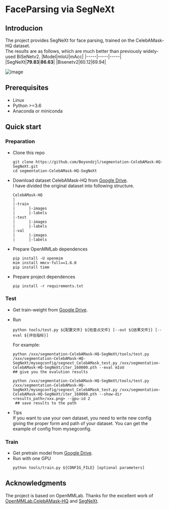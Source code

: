 # FaceParsing via SegNeXt

## Introducion
The project provides SegNeXt for face parsing, trained on the CelebAMask-HQ dataset. <br>
The results are as follows, which are much better than previously widely-used BiSeNetv2.
|Model|mIoU|mAcc|
|-----|-----|-----|
|SegNeXt|**79.83**|**86.63**|
|Bisenetv2|60.12|69.94|

![image](https://github.com/Beyondzjl/segmentation-CelebAMask-HQ-SegNeXt/assets/84648701/e6941e87-9c4b-488e-a93d-693195cabc89)


## Prerequisites
- Linux
- Python >=3.6
- Anaconda or miniconda
## Quick start
### Preparation
- Clone this repo
  ```
  git clone https://github.com/Beyondzjl/segmentation-CelebAMask-HQ-SegNeXt.git
  cd segmentation-CelebAMask-HQ-SegNeXt
  ```
- Download dataset CelebAMask-HQ from [Google Drive](https://drive.google.com/drive/folders/170q_UvzbzWVDveKd2et2lzaqzTiybKlz?usp=drive_link).<br>
  I have divided the original dataset into following structure.
  ```
  CelebAMask-HQ
  |
  |-train
  |      |-images
  |      |-labels
  |-test
  |      |-images
  |      |-labels
  |-val
  |      |-images
  |      |-labels
  ```
- Prepare OpenMMLab dependences
  ```
  pip install -U openmim
  mim install mmcv-full==1.6.0
  pip install timm
  ```
- Prepare project dependences<br>
  ```
  pip install -r requirements.txt
  ```
### Test
- Get train-weight from [Google Drive](https://drive.google.com/file/d/1rp5D48-1renqNCQ3LkJAYK5__QVFN_IV/view?usp=drive_link).
- Run<br>
  ```
  python tools/test.py ${配置文件} ${检查点文件} [--out ${结果文件}] [--eval ${评估指标}]
  ```
  For example:<br>
  ```
  python /xxx/segmentation-CelebAMask-HQ-SegNeXt/tools/test.py /xxx/segmentation-CelebAMask-HQ-SegNeXt/mysegconfig/segnext_CelebAMask_test.py /xxx/segmentation-CelebAMask-HQ-SegNeXt/iter_160000.pth --eval mIoU
  ## give you the evalution results
  
  python /xxx/segmentation-CelebAMask-HQ-SegNeXt/tools/test.py /xxx/segmentation-CelebAMask-HQ-SegNeXt/mysegconfig/segnext_CelebAMask_test.py /xxx/segmentation-CelebAMask-HQ-SegNeXt/iter_160000.pth --show-dir <results_path>/xxx.png> --gpu-id 2
   ## save results to the path
  ```
  
- Tips<br>
  If you want to use your own dataset, you need to write new config giving the proper form and path of your dataset. You can get the example of config from
  mysegconfig.
### Train
- Get pretrain model from [Google Drive](https://drive.google.com/drive/folders/1nrq40tCG4dz1TCPhtPVCacIrYWy9rLBD?usp=drive_link).
- Run with one GPU<br>
  ```
  python tools/train.py ${CONFIG_FILE} [optional parameters]
  ```
## Acknowledgments
The project is based on OpenMMLab. Thanks for the excellent work of [OpenMMLab](https://github.com/open-mmlab/mmsegmentation/tree/main),[CelebAMask-HQ](https://github.com/switchablenorms/CelebAMask-HQ) and [SegNeXt](https://github.com/Visual-Attention-Network/SegNeXt).
  

